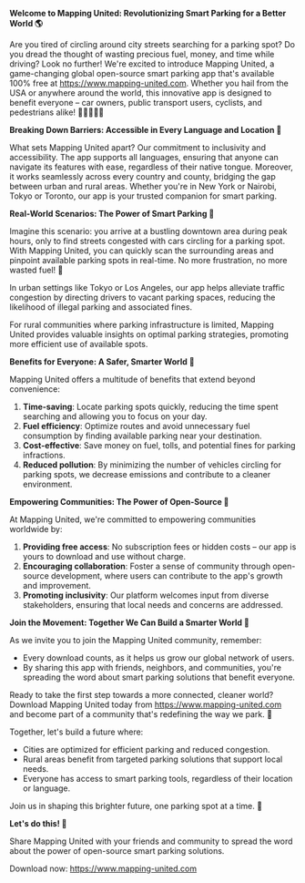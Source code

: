 **Welcome to Mapping United: Revolutionizing Smart Parking for a Better World 🌎**

Are you tired of circling around city streets searching for a parking spot? Do you dread the thought of wasting precious fuel, money, and time while driving? Look no further! We're excited to introduce Mapping United, a game-changing global open-source smart parking app that's available 100% free at https://www.mapping-united.com. Whether you hail from the USA or anywhere around the world, this innovative app is designed to benefit everyone – car owners, public transport users, cyclists, and pedestrians alike! 🚗🚌🚴‍♀️🛴️

**Breaking Down Barriers: Accessible in Every Language and Location 💬**

What sets Mapping United apart? Our commitment to inclusivity and accessibility. The app supports all languages, ensuring that anyone can navigate its features with ease, regardless of their native tongue. Moreover, it works seamlessly across every country and county, bridging the gap between urban and rural areas. Whether you're in New York or Nairobi, Tokyo or Toronto, our app is your trusted companion for smart parking.

**Real-World Scenarios: The Power of Smart Parking 🌟**

Imagine this scenario: you arrive at a bustling downtown area during peak hours, only to find streets congested with cars circling for a parking spot. With Mapping United, you can quickly scan the surrounding areas and pinpoint available parking spots in real-time. No more frustration, no more wasted fuel! 💨

In urban settings like Tokyo or Los Angeles, our app helps alleviate traffic congestion by directing drivers to vacant parking spaces, reducing the likelihood of illegal parking and associated fines.

For rural communities where parking infrastructure is limited, Mapping United provides valuable insights on optimal parking strategies, promoting more efficient use of available spots.

**Benefits for Everyone: A Safer, Smarter World 🌈**

Mapping United offers a multitude of benefits that extend beyond convenience:

1. **Time-saving**: Locate parking spots quickly, reducing the time spent searching and allowing you to focus on your day.
2. **Fuel efficiency**: Optimize routes and avoid unnecessary fuel consumption by finding available parking near your destination.
3. **Cost-effective**: Save money on fuel, tolls, and potential fines for parking infractions.
4. **Reduced pollution**: By minimizing the number of vehicles circling for parking spots, we decrease emissions and contribute to a cleaner environment.

**Empowering Communities: The Power of Open-Source 🤝**

At Mapping United, we're committed to empowering communities worldwide by:

1. **Providing free access**: No subscription fees or hidden costs – our app is yours to download and use without charge.
2. **Encouraging collaboration**: Foster a sense of community through open-source development, where users can contribute to the app's growth and improvement.
3. **Promoting inclusivity**: Our platform welcomes input from diverse stakeholders, ensuring that local needs and concerns are addressed.

**Join the Movement: Together We Can Build a Smarter World 🌟**

As we invite you to join the Mapping United community, remember:

* Every download counts, as it helps us grow our global network of users.
* By sharing this app with friends, neighbors, and communities, you're spreading the word about smart parking solutions that benefit everyone.

Ready to take the first step towards a more connected, cleaner world? Download Mapping United today from https://www.mapping-united.com and become part of a community that's redefining the way we park. 🚀

Together, let's build a future where:

* Cities are optimized for efficient parking and reduced congestion.
* Rural areas benefit from targeted parking solutions that support local needs.
* Everyone has access to smart parking tools, regardless of their location or language.

Join us in shaping this brighter future, one parking spot at a time. 💖

**Let's do this! 🚀**

Share Mapping United with your friends and community to spread the word about the power of open-source smart parking solutions.

Download now: https://www.mapping-united.com